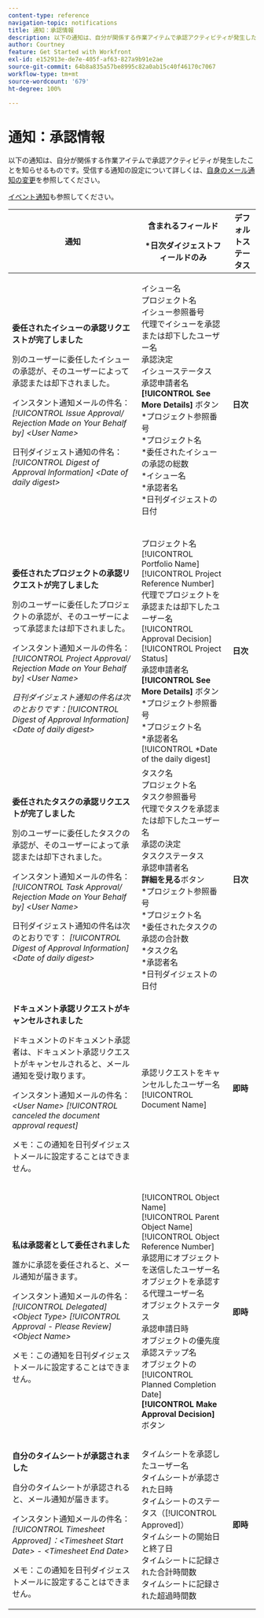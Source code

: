 ```yaml
---
content-type: reference
navigation-topic: notifications
title: 通知：承認情報
description: 以下の通知は、自分が関係する作業アイテムで承認アクティビティが発生したことを知らせるものです。受信する通知の設定について詳しくは、自身のメール通知の変更を参照してください。
author: Courtney
feature: Get Started with Workfront
exl-id: e152913e-de7e-405f-af63-827a9b91e2ae
source-git-commit: 64b8a835a57be8995c82a0ab15c40f46170c7067
workflow-type: tm+mt
source-wordcount: '679'
ht-degree: 100%

---
```


# 通知：承認情報

以下の通知は、自分が関係する作業アイテムで承認アクティビティが発生したことを知らせるものです。受信する通知の設定について詳しくは、[自身のメール通知の変更](../../workfront-basics/using-notifications/activate-or-deactivate-your-own-event-notifications.md)を参照してください。

[イベント通知](../../workfront-basics/using-notifications/event-notifications.md)も参照してください。

<table style="table-layout:auto"> 
 <col> 
 <col> 
 <col> 
 <thead> 
  <tr> 
   <th>通知</th> 
   <th> <p>含まれるフィールド </p> <p> *日次ダイジェストフィールドのみ</p> </th> 
   <th>デフォルトステータス</th> 
  </tr> 
 </thead> 
 <tbody> 
  <tr> 
   <td> <p><strong>委任されたイシューの承認リクエストが完了しました</strong> </p> <p>別のユーザーに委任したイシューの承認が、そのユーザーによって承認または却下されました。</p> <p>インスタント通知メールの件名：<em>[!UICONTROL Issue Approval/ Rejection Made on Your Behalf by] &lt;User Name&gt;</em></p> <p>日刊ダイジェスト通知の件名：<em> [!UICONTROL Digest of Approval Information] &lt;Date of daily digest&gt;</em></p> </td> 
   <td> <p>イシュー名<br>プロジェクト名<br>イシュー参照番号<br>代理でイシューを承認または却下したユーザー名<br>承認決定<br>イシューステータス<br>承認申請者名<br><strong>[!UICONTROL See More Details]</strong> ボタン<br>*プロジェクト参照番号<br>*プロジェクト名<br>*委任されたイシューの承認の総数<br>*イシュー名<br>*承認者名<br>*日刊ダイジェストの日付<br><br></p> </td> 
   <td><strong>日次</strong> </td> 
  </tr> 
  <tr> 
   <td> <p><strong>委任されたプロジェクトの承認リクエストが完了しました</strong> </p> <p>別のユーザーに委任したプロジェクトの承認が、そのユーザーによって承認または却下されました。</p> <p>インスタント通知メールの件名：<em>[!UICONTROL Project Approval/ Rejection Made on Your Behalf by] &lt;User Name&gt;</em></p> <p><em>日刊ダイジェスト通知の件名は次のとおりです：[!UICONTROL Digest of Approval Information] &lt;Date of daily digest&gt;</em> </p> </td> 
   <td> プロジェクト名<br>[!UICONTROL Portfolio Name]<br>[!UICONTROL Project Reference Number]<br>代理でプロジェクトを承認または却下したユーザー名<br>[!UICONTROL Approval Decision]<br>[!UICONTROL Project Status]<br>承認申請者名<br><strong>[!UICONTROL See More Details]</strong> ボタン<br>*プロジェクト参照番号<br>*プロジェクト名<br>*承認者名<br>[!UICONTROL *Date of the daily digest]<br></td> 
   <td><strong>日次</strong> </td> 
  </tr> 
  <tr> 
   <td> <p><strong>委任されたタスクの承認リクエストが完了しました</strong> </p> <p>別のユーザーに委任したタスクの承認が、そのユーザーによって承認または却下されました。</p> <p>インスタント通知メールの件名：<em>[!UICONTROL Task Approval/ Rejection Made on Your Behalf by] &lt;User Name&gt;</em></p> <p>日刊ダイジェスト通知の件名は次のとおりです：<em> [!UICONTROL Digest of Approval Information] &lt;Date of daily digest&gt;</em></p> </td> 
   <td> タスク名<br>プロジェクト名<br>タスク参照番号<br>代理でタスクを承認または却下したユーザー名<br>承認の決定<br>タスクステータス<br>承認申請者名<br><strong>詳細を見る</strong>ボタン<br>*プロジェクト参照番号<br>*プロジェクト名<br>*委任されたタスクの承認の合計数<br>*タスク名<br>*承認者名<br>*日刊ダイジェストの日付<br></td> 
   <td><strong>日次</strong> </td> 
  </tr> 
  <tr> 
   <td> <p><strong>ドキュメント承認リクエストがキャンセルされました</strong> </p> <p>ドキュメントのドキュメント承認者は、ドキュメント承認リクエストがキャンセルされると、メール通知を受け取ります。</p> <p>インスタント通知メールの件名：<em>&lt;User Name&gt; [!UICONTROL canceled the document approval request]</em></p> <p> <p>メモ：この通知を日刊ダイジェストメールに設定することはできません。</p> </p> </td> 
   <td> 承認リクエストをキャンセルしたユーザー名<br>[!UICONTROL Document Name] </td> 
   <td><strong>即時</strong> </td> 
  </tr> 
  <tr> 
   <td> <p><strong>私は承認者として委任されました</strong> </p> <p>誰かに承認を委任されると、メール通知が届きます。 </p> <p>インスタント通知メールの件名：<em>[!UICONTROL Delegated] &lt;Object Type&gt; [!UICONTROL Approval - Please Review] &lt;Object Name&gt;</em></p> <p> <p>メモ：この通知を日刊ダイジェストメールに設定することはできません。</p> </p> </td> 
   <td> <p>[!UICONTROL Object Name]<br>[!UICONTROL Parent Object Name]<br>[!UICONTROL Object Reference Number]<br>承認用にオブジェクトを送信したユーザー名<br>オブジェクトを承認する代理ユーザー名<br>オブジェクトステータス<br>承認申請日時<br>オブジェクトの優先度<br>承認ステップ名<br>オブジェクトの [!UICONTROL Planned Completion Date]<br><strong>[!UICONTROL Make Approval Decision]</strong> ボタン</p> </td> 
   <td><strong>即時</strong> </td> 
  </tr> 
  <tr> 
   <td> <p><strong>自分のタイムシートが承認されました</strong> </p> <p>自分のタイムシートが承認されると、メール通知が届きます。</p> <p>インスタント通知メールの件名：<em>[!UICONTROL Timesheet Approved]：&lt;Timesheet Start Date&gt; - &lt;Timesheet End Date&gt;</em></p> <p> <p>メモ：この通知を日刊ダイジェストメールに設定することはできません。</p> </p> </td> 
   <td> タイムシートを承認したユーザー名<br>タイムシートが承認された日時<br>タイムシートのステータス（[!UICONTROL Approved]）<br>タイムシートの開始日と終了日<br>タイムシートに記録された合計時間数<br>タイムシートに記録された超過時間数 </td> 
   <td><strong>即時</strong> </td> 
  </tr> 
 </tbody> 
</table>
